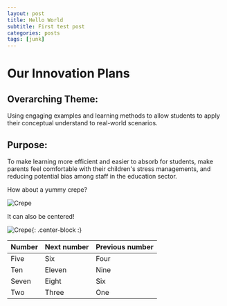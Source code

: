 ```yaml
---
layout: post
title: Hello World
subtitle: First test post
categories: posts
tags: [junk]
---
```

# Our Innovation Plans
## Overarching Theme:
Using engaging examples and learning methods to allow students to apply their conceptual understand to real-world scenarios.
## Purpose:
 To make learning more efficient and easier to absorb for students, make parents feel comfortable with their children's stress managements, and reducing potential bias among staff in the education sector.

How about a yummy crepe?

![Crepe](https://s3-media3.fl.yelpcdn.com/bphoto/cQ1Yoa75m2yUFFbY2xwuqw/348s.jpg)

It can also be centered!

![Crepe](https://s3-media3.fl.yelpcdn.com/bphoto/cQ1Yoa75m2yUFFbY2xwuqw/348s.jpg){: .center-block :}


| Number | Next number | Previous number |
| :------ |:--- | :--- |
| Five | Six | Four |
| Ten | Eleven | Nine |
| Seven | Eight | Six |
| Two | Three | One |
